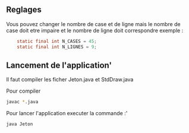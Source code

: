 ## Reglages

Vous pouvez changer le nombre de case et de ligne mais le nombre de case doit etre impaire et le nombre de ligne doit correspondre
exemple : 
```java
    static final int N_CASES = 45;
    static final int N_LIGNES = 9;
```

## Lancement de l'application'

Il faut compiler les ficher Jeton.java et StdDraw.java

Pour compiler
```bash
javac *.java
```

Pour lancer l'application executer la commande :'

```bash
java Jeton
```
